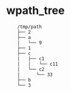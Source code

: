 # wpath_tree

        /tmp/path
        ├── 2
        ├── a
        |   └── 9
        ├── 1
        ├── c
        |   ├── c1
        |   |   └── c11
        |   └── c2
        |      └── 33
        ├── b
        └── 3
